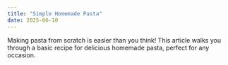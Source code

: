 ```yaml
---
title: "Simple Homemade Pasta"
date: 2025-06-10
---
```


Making pasta from scratch is easier than you think! This article walks you through a basic recipe for delicious homemade pasta, perfect for any occasion. 